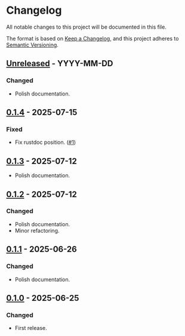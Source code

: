 # Changelog

All notable changes to this project will be documented in this file.

The format is based on [Keep a Changelog](https://keepachangelog.com/en/1.1.0/),
and this project adheres to [Semantic Versioning](https://semver.org/spec/v2.0.0.html).

## [Unreleased] - YYYY-MM-DD

### Changed

- Polish documentation.

## [0.1.4] - 2025-07-15

### Fixed

- Fix rustdoc position. ([#1])

## [0.1.3] - 2025-07-12

- Polish documentation.

## [0.1.2] - 2025-07-12

### Changed
- Polish documentation.
- Minor refactoring.

## [0.1.1] - 2025-06-26

### Changed
- Polish documentation.

## [0.1.0] - 2025-06-25

### Changed

- First release.

[Unreleased]: https://github.com/nossie531/dyn_compatible/compare/v0.1.4...HEAD
[0.1.4]: https://github.com/nossie531/dyn_compatible/compare/v0.1.3...v0.1.4
[0.1.3]: https://github.com/nossie531/dyn_compatible/compare/v0.1.2...v0.1.3
[0.1.2]: https://github.com/nossie531/dyn_compatible/compare/v0.1.1...v0.1.2
[0.1.1]: https://github.com/nossie531/dyn_compatible/compare/v0.1.0...v0.1.1
[0.1.0]: https://github.com/nossie531/dyn_compatible/releases/tag/v0.1.0
[#1]: https://github.com/nossie531/dyn_compatible/issues/1
